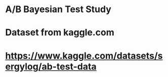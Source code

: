 # A/B Bayesian Test Study
 
# Dataset from kaggle.com
# https://www.kaggle.com/datasets/sergylog/ab-test-data